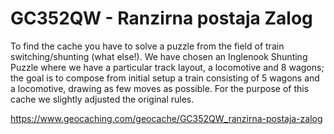 # GC352QW - Ranzirna postaja Zalog

To find the cache you have to solve a puzzle from the field of train switching/shunting (what else!). 
We have chosen an Inglenook Shunting Puzzle where we have a particular track layout, a locomotive and 
8 wagons; the goal is to compose from initial setup a train consisting of 5 wagons and a locomotive, 
drawing as few moves as possible. For the purpose of this cache we slightly adjusted the original rules.

https://www.geocaching.com/geocache/GC352QW_ranzirna-postaja-zalog
